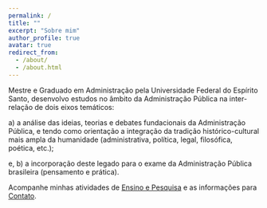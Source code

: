 ```yaml
---
permalink: /
title: ""
excerpt: "Sobre mim"
author_profile: true
avatar: true
redirect_from: 
  - /about/
  - /about.html
---
```


Mestre e Graduado em Administração pela Universidade Federal do Espírito Santo, 
desenvolvo estudos no âmbito da Administração Pública na inter-relação de dois eixos temáticos:

a) a análise das ideias, teorias e debates fundacionais da Administração Pública, 
e tendo como orientação a integração da tradição histórico-cultural mais ampla 
da humanidade (administrativa, política, legal, filosófica, poética, etc.); 

e, b) a incorporação deste legado para o exame da Administração Pública brasileira (pensamento e prática).

Acompanhe minhas atividades de [Ensino e Pesquisa](https://bernielima.github.io/ensinoepesquisa) e as informações para [Contato](https://bernielima.github.io/contato/).
